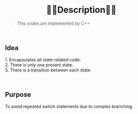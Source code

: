 <h1 align="center"><strong> 📜📜Description📜📜 </strong></h1>

> This codes are implemented by C++

<br>
<h2> Idea </h2>
<p> 1. Encapsulates all state-related code. <br>
    2. There is only one present state. <br>
    3. There is a transition between each state. <br>
</p>
<br>
<h2> Purpose </h2>
<p> To avoid repeated switch statements due to complex branching. </p>

